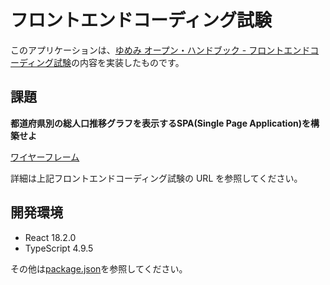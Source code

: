 # フロントエンドコーディング試験
このアプリケーションは、[ゆめみ オープン・ハンドブック - フロントエンドコーディング試験](https://notion.yumemi.co.jp/0e9ef27b55704d7882aab55cc86c999d)の内容を実装したものです。

## 課題
**都道府県別の総人口推移グラフを表示するSPA(Single Page Application)を構築せよ**

[ワイヤーフレーム](https://notion.yumemi.co.jp/ab4a837f8e764dffb0fc93c7b1387af7)

詳細は上記フロントエンドコーディング試験の URL を参照してください。

## 開発環境
- React 18.2.0
- TypeScript 4.9.5

その他は[package.json](./package.json)を参照してください。


